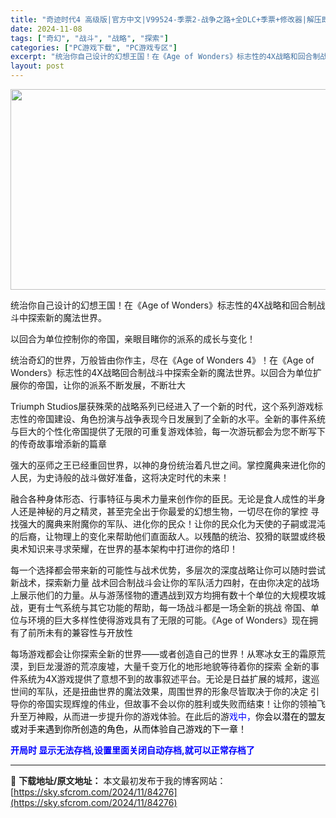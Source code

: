 ```yaml
---
title: "奇迹时代4 高级版|官方中文|V99524-季票2-战争之路+全DLC+季票+修改器|解压即撸|"
date: 2024-11-08
tags: ["奇幻", "战斗", "战略", "探索"]
categories: ["PC游戏下载", "PC游戏专区"]
excerpt: "统治你自己设计的幻想王国！在《Age of Wonders》标志性的4X战略和回合制战斗中探索新的魔法世界。 以回合为单位控制你的帝国，亲眼目睹你的派系的成长与变化！ 统治奇幻的世界，万般皆由你作主，尽在《Age of Wonders 4》！在《Age of Wonders》标志性的4X战略回合制战&hellip;"
layout: post
---
```


<img class="aligncenter size-full wp-image-84280" src="https://sky.sfcrom.com/wp-content/uploads/2024/11/2024110815030347.webp" alt="" width="570" height="321" />

统治你自己设计的幻想王国！在《Age of Wonders》标志性的4X战略和回合制战斗中探索新的魔法世界。

以回合为单位控制你的帝国，亲眼目睹你的派系的成长与变化！

统治奇幻的世界，万般皆由你作主，尽在《Age of Wonders 4》！在《Age of Wonders》标志性的4X战略回合制战斗中探索全新的魔法世界。以回合为单位扩展你的帝国，让你的派系不断发展，不断壮大

Triumph Studios屡获殊荣的战略系列已经进入了一个新的时代，这个系列游戏标志性的帝国建设、角色扮演与战争表现今日发展到了全新的水平。全新的事件系统与巨大的个性化帝国提供了无限的可重复游戏体验，每一次游玩都会为您不断写下的传奇故事增添新的篇章

强大的巫师之王已经重回世界，以神的身份统治着凡世之间。掌控魔典来进化你的人民，为史诗般的战斗做好准备，这将决定时代的未来！

融合各种身体形态、行事特征与奥术力量来创作你的臣民。无论是食人成性的半身人还是神秘的月之精灵，甚至完全出于你最爱的幻想生物，一切尽在你的掌控
寻找强大的魔典来附魔你的军队、进化你的民众！让你的民众化为天使的子嗣或混沌的后裔，让物理上的变化来帮助他们直面敌人。以残酷的统治、狡猾的联盟或终极奥术知识来寻求荣耀，在世界的基本架构中打进你的烙印！

每一个选择都会带来新的可能性与战术优势，多层次的深度战略让你可以随时尝试新战术，探索新力量
战术回合制战斗会让你的军队活力四射，在由你决定的战场上展示他们的力量。从与游荡怪物的遭遇战到双方均拥有数十个单位的大规模攻城战，更有士气系统与其它功能的帮助，每一场战斗都是一场全新的挑战
帝国、单位与环境的巨大多样性使得游戏具有了无限的可能。《Age of Wonders》现在拥有了前所未有的兼容性与开放性

每场游戏都会让你探索全新的世界——或者创造自己的世界！从寒冰女王的霜原荒漠，到巨龙漫游的荒凉废墟，大量千变万化的地形地貌等待着你的探索
全新的事件系统为4X游戏提供了意想不到的故事叙述平台。无论是日益扩展的城邦，逡巡世间的军队，还是扭曲世界的魔法效果，周围世界的形象尽皆取决于你的决定
引导你的帝国实现辉煌的伟业，但故事不会以你的胜利或失败而结束！让你的领袖飞升至万神殿，从而进一步提升你的游戏体验。在此后的游<span style="color: #0000ff;">戏中，<span style="color: #000000;">你会以潜在的盟友或对手来遇到你所创造的角色，从而体验自己游戏的下一章！</span></span>

<span style="color: #0000ff;"><strong>开局时 显示无法存档,设置里面关闭自动存档,就可以正常存档了</strong></span>

---
📖 **下载地址/原文地址：** 本文最初发布于我的博客网站：[https://sky.sfcrom.com/2024/11/84276](https://sky.sfcrom.com/2024/11/84276)

